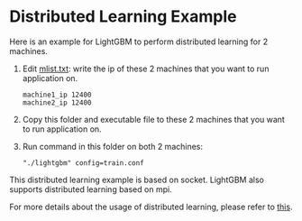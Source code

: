 Distributed Learning Example
============================

Here is an example for LightGBM to perform distributed learning for 2 machines.

1. Edit [mlist.txt](./mlist.txt): write the ip of these 2 machines that you want to run application on.

   ```
   machine1_ip 12400
   machine2_ip 12400
   ```

2. Copy this folder and executable file to these 2 machines that you want to run application on.

3. Run command in this folder on both 2 machines:

   ```"./lightgbm" config=train.conf```

This distributed learning example is based on socket. LightGBM also supports distributed learning based on mpi.

For more details about the usage of distributed learning, please refer to [this](https://github.com/microsoft/LightGBM/blob/master/docs/Parallel-Learning-Guide.rst).
